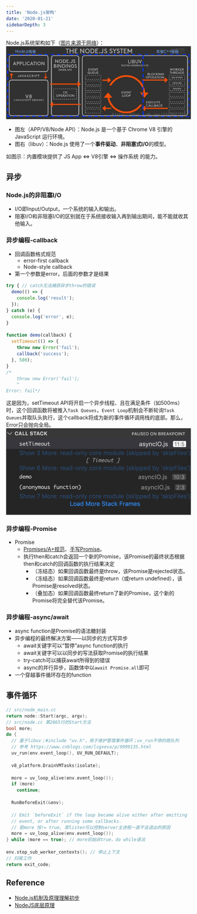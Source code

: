 ```yaml
---
title: 'Node.js架构'
date: '2020-01-21'
sidebarDepth: 3
---
```


Node.js系统架构如下（[图片来源于网络](https://blog.csdn.net/flying_rat_/article/details/81673558)）：
![The Node.js System](../../../.imgs/the-nodejs-system.png)

- 图左（APP/V8/Node API）：Node.js 是一个基于 Chrome V8 引擎的 JavaScript 运行环境。
- 图右（libuv）：Node.js 使用了一个**事件驱动**、**非阻塞式I/O**的模型。

如图示：内置模块提供了 JS App $\Longleftrightarrow$ V8引擎 $\Longleftrightarrow$ 操作系统 的能力。

## 异步

### Node.js的非阻塞I/O

- I/O即Input/Output，一个系统的输入和输出。
- 阻塞I/O和非阻塞I/O的区别就在于系统接收输入再到输出期间，能不能就收其他输入。

### 异步编程-callback

- 回调函数格式规范
  - error-first callback
  - Node-style callback
- 第一个参数是error，后面的参数才是结果

```js
try { // catch无法捕获异步throw的错误
  demo(() => {
    console.log('result');
  });
} catch (e) {
  console.log('error', e);
}

function demo(callback) {
  setTimeout(() => {
    throw new Error('fail');
    callback('success');
  }, 500);
}
/*
    throw new Error('fail');
    ^
Error: fail*/
```

这是因为，setTimeout API将开启一个异步线程、且在满足条件（如500ms）时，这个回调函数将被推入`Task Queues`，`Event Loop`机制会不断轮询`Task Queues`并取队头执行，这个callback将成为新的事件循环调用栈的底部。那么，Error只会抛向全局。
![异步API下的Error调用栈——Demo](../../../.imgs/async-error-demo.png)

### 异步编程-Promise

- Promise
  - [Promises/A+规范](https://www.ituring.com.cn/article/66566)、[手写Promise](https://github.com/xieranmaya/blog/issues/2)。
  - 执行then和catch会返回一个新的Promise，该Promise的最终状态根据then和catch的回调函数的执行结果决定
    - （冻结态）如果回调函数最终是throw，该Promise是rejected状态。
    - （冻结态）如果回调函数最终是return（或return undefined），该Promise是resolved状态。
    - （叠加态）如果回调函数最终return了新的Promise，这个新的Promise将完全替代该Promise。

### 异步编程-async/await

- async function是Promise的语法糖封装
- 异步编程的最终解决方案——以同步的方式写异步
  - await关键字可以“暂停”async function的执行
  - await关键字可以以同步的写法获取Promise的执行结果
  - try-catch可以捕获await所得到的错误
  - async的并行异步，函数体中以`await Promise.all`即可
- 一个穿越事件循环存在的function

## 事件循环

```c
// src/node_main.cc
return node::Start(argc, argv);
// src/node.cc 第2865行的Start方法
bool more;
do {
  // 基于libuv；#include "uv.h"，用于维护管理事件循环；uv_run不停的跑队列
  // 参考 https://www.cnblogs.com/lsgxeva/p/9999135.html
  uv_run(env.event_loop(), UV_RUN_DEFAULT);

  v8_platform.DrainVMTasks(isolate);

  more = uv_loop_alive(env.event_loop());
  if (more)
    continue;

  RunBeforeExit(&env);

  // Emit `beforeExit` if the loop became alive either after emitting
  // event, or after running some callbacks.
  // 若more 恒!= true, 即listen可以控制server主进程一直不会退出的原因
  more = uv_loop_alive(env.event_loop());
} while (more == true); // more初始非true，do while语法

env.stop_sub_worker_contexts(); // 停止上下文
// 扫尾工作
return exit_code;
```

## Reference

- [Node.js机制及原理理解初步](https://blog.csdn.net/leftfist/article/details/41891407)
- [NodeJS底层原理](https://blog.csdn.net/flying_rat_/article/details/81673558)
